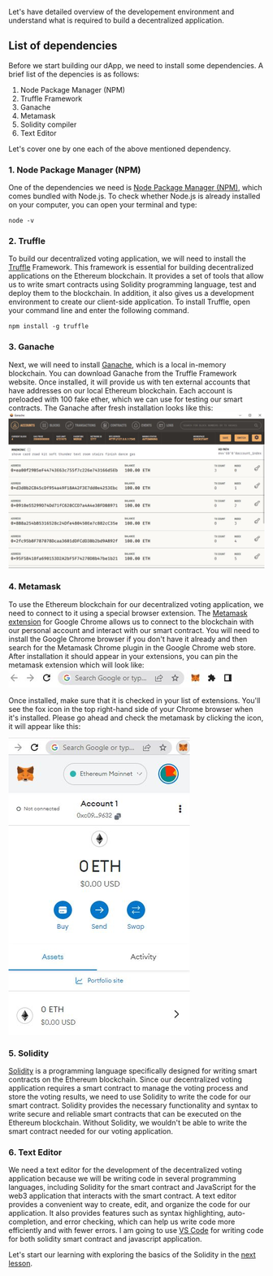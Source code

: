 Let's have detailed overview of the developement environment and understand what is required to build a decentralized application. 

## List of dependencies
Before we start building our dApp, we need to install some dependencies. A brief list of the depencies is as follows:
1. Node Package Manager (NPM)
2. Truffle Framework
3. Ganache
4. Metamask
5. Solidity compiler
6. Text Editor

Let's cover one by one each of the above mentioned dependency. 
### 1. Node Package Manager (NPM)
One of the dependencies we need is [Node Package Manager (NPM)](https://nodejs.org/en), which comes bundled with Node.js. To check whether Node.js is already installed on your computer, you can open your terminal and type:

```
node -v
```
### 2. Truffle
To build our decentralized voting application, we will need to install the [Truffle](http://truffleframework.com/) Framework. This framework is essential for building decentralized applications on the Ethereum blockchain. It provides a set of tools that allow us to write smart contracts using Solidity programming language, test and deploy them to the blockchain. In addition, it also gives us a development environment to create our client-side application. To install Truffle, open your command line and enter the following command.
```
npm install -g truffle
```

### 3. Ganache
Next, we will need to install [Ganache](http://truffleframework.com/ganache), which is a local in-memory blockchain. You can download Ganache from the Truffle Framework website. Once installed, it will provide us with ten external accounts that have addresses on our local Ethereum blockchain. Each account is preloaded with 100 fake ether, which we can use for testing our smart contracts.
The Ganache after fresh installation looks like this:
![image](https://github.com/shakeelzafar3/images/blob/main/ganache.JPG)
### 4. Metamask 
To use the Ethereum blockchain for our decentralized voting application, we need to connect to it using a special browser extension. The [Metamask extension](https://chrome.google.com/webstore/detail/metamask/nkbihfbeogaeaoehlefnkodbefgpgknn?hl=en) for Google Chrome allows us to connect to the blockchain with our personal account and interact with our smart contract. You will need to install the Google Chrome browser if you don't have it already and then search for the Metamask Chrome plugin in the Google Chrome web store. 
After installation it should appear in your extensions, you can pin the metamask extension which will look like:
![image](https://github.com/shakeelzafar3/images/blob/main/top-nav.JPG)

Once installed, make sure that it is checked in your list of extensions. You'll see the fox icon in the top right-hand side of your Chrome browser when it's installed. 
Please go ahead and check the metamask by clicking the icon, it will appear like this:

![image](https://github.com/shakeelzafar3/images/blob/main/metamask.JPG)

### 5. Solidity
[Solidity](https://docs.soliditylang.org/en/v0.4.21/) is a programming language specifically designed for writing smart contracts on the Ethereum blockchain. Since our decentralized voting application requires a smart contract to manage the voting process and store the voting results, we need to use Solidity to write the code for our smart contract. Solidity provides the necessary functionality and syntax to write secure and reliable smart contracts that can be executed on the Ethereum blockchain. Without Solidity, we wouldn't be able to write the smart contract needed for our voting application.

### 6. Text Editor
We need a text editor for the development of the decentralized voting application because we will be writing code in several programming languages, including Solidity for the smart contract and JavaScript for the web3 application that interacts with the smart contract. A text editor provides a convenient way to create, edit, and organize the code for our application. It also provides features such as syntax highlighting, auto-completion, and error checking, which can help us write code more efficiently and with fewer errors.
 I am going to use [VS Code](https://code.visualstudio.com/) for writing code for both solidity smart contract and javascript application. 
 
 
 Let's start our learning with exploring the basics of the Solidity in the [next lesson](https://github.com/shakeelzafar3/Voting-dApp-using-Ethereum-and-Solidity/blob/main/4%20-%20Solidity%20Basics.md). 
